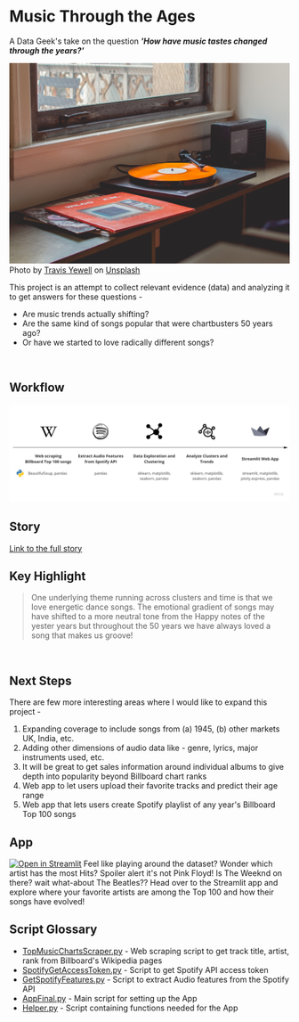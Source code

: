 # Music Through the Ages

A Data Geek's take on the question ***'How have music tastes changed through the years?'***


![](/images/window_vinyl.jpg)
<span>Photo by <a href="https://unsplash.com/@shutters_guild?utm_source=unsplash&amp;utm_medium=referral&amp;utm_content=creditCopyText">Travis Yewell</a> on <a href="https://unsplash.com/@tanulmathur/likes?utm_source=unsplash&amp;utm_medium=referral&amp;utm_content=creditCopyText">Unsplash</a></span>

This project is an attempt to collect relevant evidence (data) and analyzing it to get answers for these questions - 

* Are music trends actually shifting? 
* Are the same kind of songs popular that were chartbusters 50 years ago? 
* Or have we started to love radically different songs?  

&nbsp;

## Workflow
![](/plots/Workflow.jpg)

## Story
[Link to the full story](./Story.md)

## Key Highlight
> One underlying theme running across clusters and time is that we love energetic dance songs. The emotional gradient of songs may have shifted to a more neutral tone from the Happy notes of the yester years but throughout the 50 years we have always loved a song that makes us groove!  

&nbsp;

## Next Steps
There are few more interesting areas where I would like to expand this project -
1. Expanding coverage to include songs from (a) 1945, (b) other markets UK, India, etc.
2. Adding other dimensions of audio data like - genre, lyrics, major instruments used, etc.
3. It will be great to get sales information around individual albums to give depth into popularity beyond Billboard chart ranks
4. Web app to let users upload their favorite tracks and predict their age range
5. Web app that lets users create Spotify playlist of any year's Billboard Top 100 songs

## App
[![Open in Streamlit](https://static.streamlit.io/badges/streamlit_badge_black_white.svg)](https://share.streamlit.io/tanul-mathur/music-through-the-ages/AppFinal.py)
Feel like playing around the dataset? Wonder which artist has the most Hits? Spoiler alert it's not Pink Floyd! Is The Weeknd on there? wait what-about The Beatles?? Head over to the Streamlit app and explore where your favorite artists are among the Top 100 and how their songs have evolved!

## Script Glossary
* [TopMusicChartsScraper.py](https://github.com/tanul-mathur/music-through-the-ages/blob/master/TopMusicChartsScraper.py) - Web scraping script to get track title, artist, rank from Billboard's Wikipedia pages
* [SpotifyGetAccessToken.py](https://github.com/tanul-mathur/music-through-the-ages/blob/master/SpotifyGetAccessToken.py) - Script to get Spotify API access token
* [GetSpotifyFeatures.py](https://github.com/tanul-mathur/music-through-the-ages/blob/master/GetSpotifyFeatures.py) - Script to extract Audio features from the Spotify API
* [AppFinal.py](https://github.com/tanul-mathur/music-through-the-ages/blob/master/AppFinal.py) - Main script for setting up the App
* [Helper.py](https://github.com/tanul-mathur/music-through-the-ages/blob/master/Helper.py) - Script containing functions needed for the App